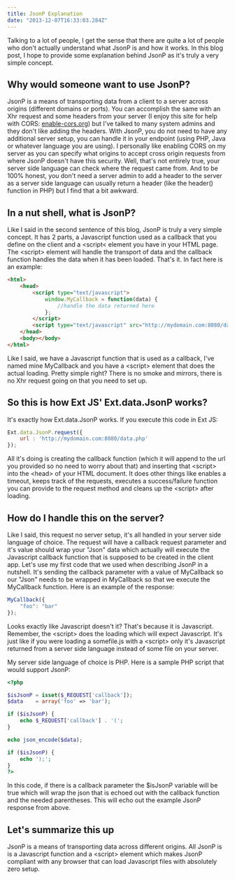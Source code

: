 ```yaml
---
title: JsonP Explanation
date: "2013-12-07T16:33:03.284Z"
---
```


Talking to a lot of people, I get the sense that there are quite a lot of people who don't actually understand what JsonP is and how it works. In this blog post, I hope to provide some explanation behind JsonP as it's truly a very simple concept.

## Why would someone want to use JsonP?

JsonP is a means of transporting data from a client to a server across origins (different domains or ports). You can accomplish the same with an Xhr request and some headers from your server (I enjoy this site for help with CORS: <a href="http://enable-cors.org/" target="_blank">enable-cors.org</a>) but I've talked to many system admins and they don't like adding the headers. With JsonP, you do not need to have any additional server setup, you can handle it in your endpoint (using PHP, Java or whatever language you are using). I personally like enabling CORS on my server as you can specify what origins to accept cross origin requests from where JsonP doesn't have this security. Well, that's not entirely true, your server side language can check where the request came from. And to be 100% honest, you don't need a server admin to add a header to the server as a server side language can usually return a header (like the header() function in PHP) but I find that a bit awkward.

## In a nut shell, what is JsonP?

Like I said in the second sentence of this blog, JsonP is truly a very simple concept. It has 2 parts, a Javascript function used as a callback that you define on the client and a &#60;script&#60; element you have in your HTML page. The &#60;script&#62; element will handle the transport of data and the callback function handles the data when it has been loaded. That's it. In fact here is an example:

```html
<html>
    <head>
        <script type="text/javascript">
            window.MyCallback = function(data) {
                //handle the data returned here
            };
        </script>
        <script type="text/javascript" src="http://mydomain.com:8080/data.php?callback=MyCallback"></script>
    </head>
    <body></body>
</html>
```

Like I said, we have a Javascript function that is used as a callback, I've named mine MyCallback and you have a &#60;script&#62; element that does the actual loading. Pretty simple right? There is no smoke and mirrors, there is no Xhr request going on that you need to set up.

## So this is how Ext JS' Ext.data.JsonP works?

It's exactly how Ext.data.JsonP works. If you execute this code in Ext JS:

```js
Ext.data.JsonP.request({
    url : 'http://mydomain.com:8080/data.php'
});
```

All it's doing is creating the callback function (which it will append to the url you provided so no need to worry about that) and inserting that &#60;script&#62; into the &#60;head&#62; of your HTML document. It does other things like enables a timeout, keeps track of the requests, executes a success/failure function you can provide to the request method and cleans up the &#60;script&#62; after loading.

## How do I handle this on the server?

Like I said, this request no server setup, it's all handled in your server side language of choice. The request will have a callback request parameter and it's value should wrap your "Json" data which actually will execute the Javascript callback function that is supposed to be created in the client app. Let's use my first code that we used when describing JsonP in a nutshell. It's sending the callback parameter with a value of MyCallback so our "Json" needs to be wrapped in MyCallback so that we execute the MyCallback function. Here is an example of the response:

```js
MyCallback({
    "foo": "bar"
});
```

Looks exactly like Javascript doesn't it? That's because it is Javascript. Remember, the &#60;script&#62; does the loading which will expect Javascript. It's just like if you were loading a somefile.js with a &#60;script&#62; only it's Javascript returned from a server side language instead of some file on your server.

My server side language of choice is PHP. Here is a sample PHP script that would support JsonP:

```php
<?php

$isJsonP = isset($_REQUEST['callback']);
$data    = array('foo' => 'bar');

if ($isJsonP) {
    echo $_REQUEST['callback'] . '(';
}

echo json_encode($data);

if ($isJsonP) {
    echo ');';
}
?>
```

In this code, if there is a callback parameter the $isJsonP variable will be true which will wrap the json that is echoed out with the callback function and the needed parentheses. This will echo out the example JsonP response from above.

## Let's summarize this up

JsonP is a means of transporting data across different origins. All JsonP is is a Javascript function and a &#60;script&#62; element which makes JsonP compliant with any browser that can load Javascript files with absolutely zero setup.
